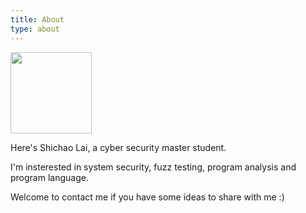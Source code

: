 ```yaml
---
title: About
type: about
---
```


<img style="height:auto;" alt="" src="https://avatars.githubusercontent.com/u/48408390?v=4" width="130" height="130" class="avatar avatar-user width-full border color-bg-default">

Here's Shichao Lai, a cyber security master student.

I'm insterested in system security, fuzz testing, program analysis and program language.

Welcome to contact me if you have some ideas to share with me :)    